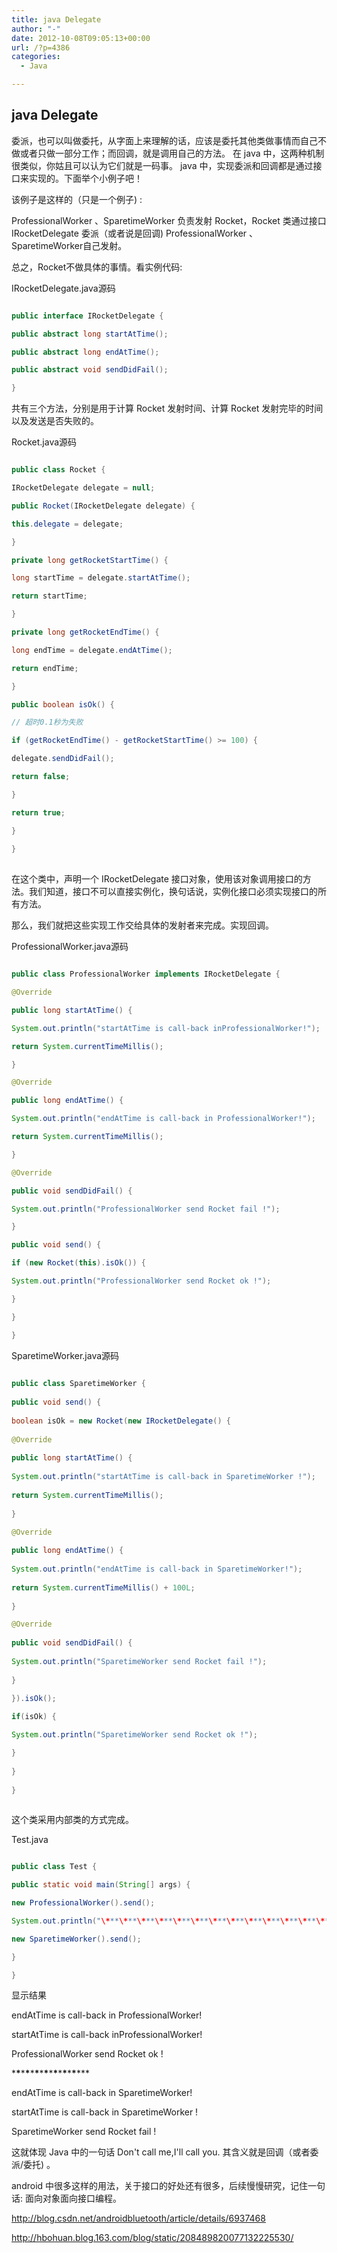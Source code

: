 ```yaml
---
title: java Delegate
author: "-"
date: 2012-10-08T09:05:13+00:00
url: /?p=4386
categories:
  - Java

---
```

## java Delegate
委派，也可以叫做委托，从字面上来理解的话，应该是委托其他类做事情而自己不做或者只做一部分工作；而回调，就是调用自己的方法。 在 java 中，这两种机制很类似，你姑且可以认为它们就是一码事。 java 中，实现委派和回调都是通过接口来实现的。下面举个小例子吧！

该例子是这样的（只是一个例子) : 

ProfessionalWorker 、SparetimeWorker 负责发射 Rocket，Rocket 类通过接口 IRocketDelegate 委派（或者说是回调)  ProfessionalWorker 、SparetimeWorker自己发射。

总之，Rocket不做具体的事情。看实例代码: 

IRocketDelegate.java源码

```java

public interface IRocketDelegate {

public abstract long startAtTime();

public abstract long endAtTime();

public abstract void sendDidFail();

}

```

共有三个方法，分别是用于计算 Rocket 发射时间、计算 Rocket 发射完毕的时间以及发送是否失败的。

Rocket.java源码

```java

public class Rocket {

IRocketDelegate delegate = null;

public Rocket(IRocketDelegate delegate) {

this.delegate = delegate;

}

private long getRocketStartTime() {

long startTime = delegate.startAtTime();

return startTime;

}

private long getRocketEndTime() {

long endTime = delegate.endAtTime();

return endTime;

}

public boolean isOk() {

// 超时0.1秒为失败

if (getRocketEndTime() - getRocketStartTime() >= 100) {

delegate.sendDidFail();

return false;

}

return true;

}
  
}
  
```

在这个类中，声明一个 IRocketDelegate 接口对象，使用该对象调用接口的方法。我们知道，接口不可以直接实例化，换句话说，实例化接口必须实现接口的所有方法。

那么，我们就把这些实现工作交给具体的发射者来完成。实现回调。

ProfessionalWorker.java源码

```java

public class ProfessionalWorker implements IRocketDelegate {

@Override

public long startAtTime() {

System.out.println("startAtTime is call-back inProfessionalWorker!");

return System.currentTimeMillis();

}

@Override

public long endAtTime() {

System.out.println("endAtTime is call-back in ProfessionalWorker!");

return System.currentTimeMillis();

}

@Override

public void sendDidFail() {

System.out.println("ProfessionalWorker send Rocket fail !");

}

public void send() {

if (new Rocket(this).isOk()) {

System.out.println("ProfessionalWorker send Rocket ok !");

}

}

}

```

SparetimeWorker.java源码

```java
  
public class SparetimeWorker {
  
public void send() {
  
boolean isOk = new Rocket(new IRocketDelegate() {
  
@Override
  
public long startAtTime() {
  
System.out.println("startAtTime is call-back in SparetimeWorker !");
  
return System.currentTimeMillis();
  
}

@Override
  
public long endAtTime() {
  
System.out.println("endAtTime is call-back in SparetimeWorker!");
  
return System.currentTimeMillis() + 100L;
  
}

@Override
  
public void sendDidFail() {
  
System.out.println("SparetimeWorker send Rocket fail !");
  
}
  
}).isOk();

if(isOk) {

System.out.println("SparetimeWorker send Rocket ok !");

}
  
}
  
}
  
```

这个类采用内部类的方式完成。

Test.java

```java

public class Test {

public static void main(String[] args) {

new ProfessionalWorker().send();

System.out.println("\***\***\***\***\***\***\***\***\***\***\***\***\***\***\***");

new SparetimeWorker().send();

}

}

```

显示结果

endAtTime is call-back in ProfessionalWorker!

startAtTime is call-back inProfessionalWorker!

ProfessionalWorker send Rocket ok !

\***\***\***\***\***\***\***\***\***\***\***\***\***\***\***

endAtTime is call-back in SparetimeWorker!

startAtTime is call-back in SparetimeWorker !

SparetimeWorker send Rocket fail !

这就体现 Java 中的一句话 Don't call me,I'll call you. 其含义就是回调（或者委派/委托) 。

android 中很多这样的用法，关于接口的好处还有很多，后续慢慢研究，记住一句话: 面向对象面向接口编程。

<http://blog.csdn.net/androidbluetooth/article/details/6937468>

<http://hbohuan.blog.163.com/blog/static/208489820077132225530/>